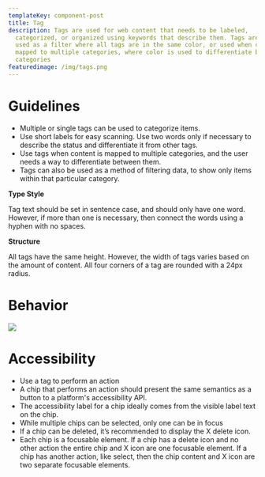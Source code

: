 ```yaml
---
templateKey: component-post
title: Tag
description: Tags are used for web content that needs to be labeled,
  categorized, or organized using keywords that describe them. Tags are often
  used as a filter where all tags are in the same color, or used when content is
  mapped to multiple categories, where color is used to differentiate between
  categories
featuredimage: /img/tags.png
---
```

# **Guidelines**

* Multiple or single tags can be used to categorize items.
* Use short labels for easy scanning. Use two words only if necessary to describe the status and differentiate it from other tags.
* Use tags when content is mapped to multiple categories, and the user needs a way to differentiate between them.
* Tags can also be used as a method of filtering data, to show only items within that particular category.

**Type Style**

Tag text should be set in sentence case, and should only have one word. However, if more than one is necessary, then connect the words using a hyphen with no spaces.

**Structure**

All tags have the same height. However, the width of tags varies based on the amount of content. All four corners of a tag are rounded with a 24px radius.

# **Behavior**

![](/img/tags.png)

# **Accessibility**

* Use a tag to perform an action
* A chip that performs an action should present the same semantics as a button to a platform's accessibility API.
* The accessibility label for a chip ideally comes from the visible label text on the chip.
* While multiple chips can be selected, only one can be in focus
* If a chip can be deleted, it’s recommended to display the X delete icon.
* Each chip is a focusable element. If a chip has a delete icon and no other action the entire chip and X icon are one focusable element. If a chip has another action, like select, then the chip content and X icon are two separate focusable elements.
